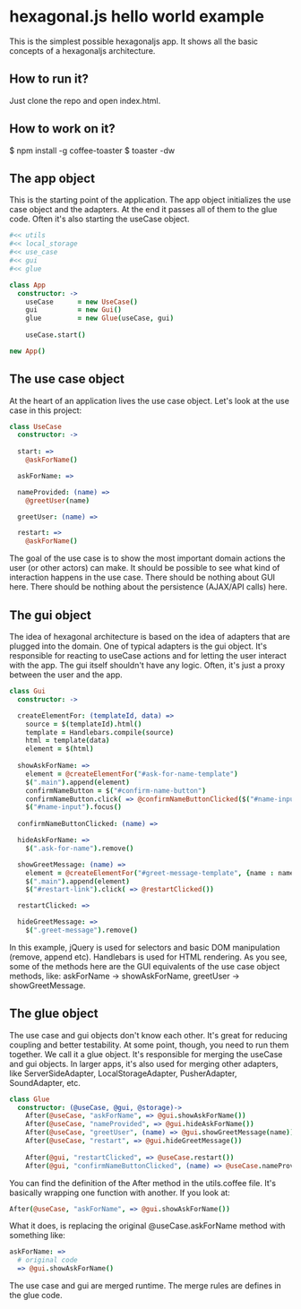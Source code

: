 hexagonal.js hello world example
====================

This is the simplest possible hexagonaljs app.
It shows all the basic concepts of a hexagonaljs architecture.


How to run it?
--------------

Just clone the repo and open index.html.

How to work on it?
------------------

  $ npm install -g coffee-toaster
  $ toaster -dw


The app object
--------------

This is the starting point of the application. The app object initializes the use case object and the adapters. At the end it passes all of them to the glue code. Often it's also starting the useCase object.

```coffeescript
#<< utils
#<< local_storage
#<< use_case
#<< gui
#<< glue

class App
  constructor: ->
    useCase      = new UseCase()
    gui          = new Gui()
    glue         = new Glue(useCase, gui)
    
    useCase.start()

new App()
```

The use case object
-------------------

At the heart of an application lives the use case object. Let's look at the use case in this project:

```coffeescript
class UseCase
  constructor: ->
    
  start: =>
    @askForName()

  askForName: =>

  nameProvided: (name) =>
    @greetUser(name)

  greetUser: (name) =>

  restart: =>
    @askForName()
```

The goal of the use case is to show the most important domain actions the user (or other actors) can make. It should be possible to see what kind of interaction happens in the use case. There should be nothing about GUI here. There should be nothing about the persistence (AJAX/API calls) here.

The gui object
--------------

The idea of hexagonal architecture is based on the idea of adapters that are plugged into the domain. One of typical adapters is the gui object. It's responsible for reacting to useCase actions and for letting the user interact with the app. The gui itself shouldn't have any logic. Often, it's just a proxy between the user and the app.

```coffeescript
class Gui
  constructor: ->

  createElementFor: (templateId, data) =>
    source = $(templateId).html()
    template = Handlebars.compile(source)
    html = template(data)
    element = $(html)
  
  showAskForName: =>
    element = @createElementFor("#ask-for-name-template")
    $(".main").append(element)
    confirmNameButton = $("#confirm-name-button")
    confirmNameButton.click( => @confirmNameButtonClicked($("#name-input").val()))
    $("#name-input").focus()
    
  confirmNameButtonClicked: (name) =>

  hideAskForName: =>
    $(".ask-for-name").remove()

  showGreetMessage: (name) =>
    element = @createElementFor("#greet-message-template", {name : name})
    $(".main").append(element)
    $("#restart-link").click( => @restartClicked())

  restartClicked: =>

  hideGreetMessage: =>
    $(".greet-message").remove()
```

In this example, jQuery is used for selectors and basic DOM manipulation (remove, append etc). Handlebars is used for HTML rendering. As you see, some of the methods here are the GUI equivalents of the use case object methods, like: askForName -> showAskForName, greetUser -> showGreetMessage.

The glue object
---------------

The use case and gui objects don't know each other. It's great for reducing coupling and better testability. At some point, though, you need to run them together. We call it a glue object. It's responsible for merging the useCase and gui objects. In larger apps, it's also used for merging other adapters, like ServerSideAdapter, LocalStorageAdapter, PusherAdapter, SoundAdapter, etc.

```coffeescript
class Glue
  constructor: (@useCase, @gui, @storage)->
    After(@useCase, "askForName", => @gui.showAskForName())
    After(@useCase, "nameProvided", => @gui.hideAskForName())
    After(@useCase, "greetUser", (name) => @gui.showGreetMessage(name))
    After(@useCase, "restart", => @gui.hideGreetMessage())
    
    After(@gui, "restartClicked", => @useCase.restart())
    After(@gui, "confirmNameButtonClicked", (name) => @useCase.nameProvided(name))
```

You can find the definition of the After method in the utils.coffee file. It's basically wrapping one function with another. If you look at:

```coffeescript
After(@useCase, "askForName", => @gui.showAskForName())
```

What it does, is replacing the original @useCase.askForName method with something like:

```coffeescript
askForName: =>
  # original code
  => @gui.showAskForName()
```

The use case and gui are merged runtime. The merge rules are defines in the glue code.
